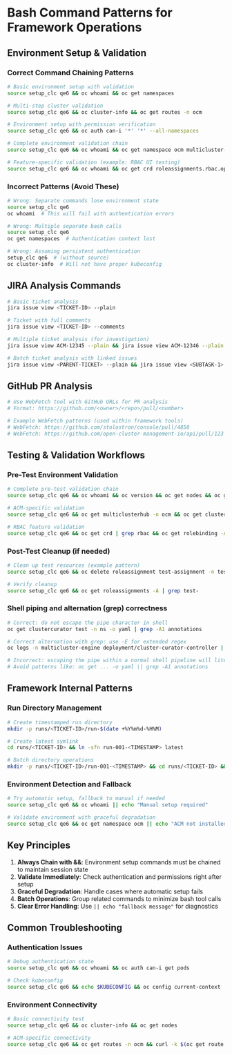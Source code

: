 # Bash Command Patterns for Framework Operations

## Environment Setup & Validation

### Correct Command Chaining Patterns

```bash
# Basic environment setup with validation
source setup_clc qe6 && oc whoami && oc get namespaces

# Multi-step cluster validation
source setup_clc qe6 && oc cluster-info && oc get routes -n ocm

# Environment setup with permission verification
source setup_clc qe6 && oc auth can-i '*' '*' --all-namespaces

# Complete environment validation chain
source setup_clc qe6 && oc whoami && oc get namespace ocm multicluster-engine && oc get routes -n ocm

# Feature-specific validation (example: RBAC UI testing)
source setup_clc qe6 && oc whoami && oc get crd roleassignments.rbac.open-cluster-management.io
```

### Incorrect Patterns (Avoid These)

```bash
# Wrong: Separate commands lose environment state
source setup_clc qe6
oc whoami  # This will fail with authentication errors

# Wrong: Multiple separate bash calls
source setup_clc qe6
oc get namespaces  # Authentication context lost

# Wrong: Assuming persistent authentication
setup_clc qe6  # (without source)
oc cluster-info  # Will not have proper kubeconfig
```

## JIRA Analysis Commands

```bash
# Basic ticket analysis
jira issue view <TICKET-ID> --plain

# Ticket with full comments
jira issue view <TICKET-ID> --comments

# Multiple ticket analysis (for investigation)
jira issue view ACM-12345 --plain && jira issue view ACM-12346 --plain

# Batch ticket analysis with linked issues
jira issue view <PARENT-TICKET> --plain && jira issue view <SUBTASK-1> --plain && jira issue view <SUBTASK-2> --plain
```

## GitHub PR Analysis

```bash
# Use WebFetch tool with GitHub URLs for PR analysis
# Format: https://github.com/<owner>/<repo>/pull/<number>

# Example WebFetch patterns (used within framework tools)
# WebFetch: https://github.com/stolostron/console/pull/4858
# WebFetch: https://github.com/open-cluster-management-io/api/pull/123
```

## Testing & Validation Workflows

### Pre-Test Environment Validation

```bash
# Complete pre-test validation chain
source setup_clc qe6 && oc whoami && oc version && oc get nodes && oc get namespace ocm multicluster-engine

# ACM-specific validation
source setup_clc qe6 && oc get multiclusterhub -n ocm && oc get clustermanager -n multicluster-engine

# RBAC feature validation
source setup_clc qe6 && oc get crd | grep rbac && oc get rolebinding -A | head -5
```

### Post-Test Cleanup (if needed)

```bash
# Clean up test resources (example pattern)
source setup_clc qe6 && oc delete roleassignment test-assignment -n test-namespace

# Verify cleanup
source setup_clc qe6 && oc get roleassignments -A | grep test-
```

### Shell piping and alternation (grep) correctness

```bash
# Correct: do not escape the pipe character in shell
oc get clustercurator test -n ns -o yaml | grep -A1 annotations

# Correct alternation with grep: use -E for extended regex
oc logs -n multicluster-engine deployment/cluster-curator-controller | grep -E -i "digest|conditional"

# Incorrect: escaping the pipe within a normal shell pipeline will literally print '|'
# Avoid patterns like: oc get ... -o yaml \| grep -A1 annotations
```

## Framework Internal Patterns

### Run Directory Management

```bash
# Create timestamped run directory
mkdir -p runs/<TICKET-ID>/run-$(date +%Y%m%d-%H%M)

# Create latest symlink
cd runs/<TICKET-ID> && ln -sfn run-001-<TIMESTAMP> latest

# Batch directory operations
mkdir -p runs/<TICKET-ID>/run-001-<TIMESTAMP> && cd runs/<TICKET-ID> && ln -sfn run-001-<TIMESTAMP> latest
```

### Environment Detection and Fallback

```bash
# Try automatic setup, fallback to manual if needed
source setup_clc qe6 && oc whoami || echo "Manual setup required"

# Validate environment with graceful degradation
source setup_clc qe6 && oc get namespace ocm || echo "ACM not installed or accessible"
```

## Key Principles

1. **Always Chain with &&**: Environment setup commands must be chained to maintain session state
2. **Validate Immediately**: Check authentication and permissions right after setup
3. **Graceful Degradation**: Handle cases where automatic setup fails
4. **Batch Operations**: Group related commands to minimize bash tool calls
5. **Clear Error Handling**: Use `|| echo "fallback message"` for diagnostics

## Common Troubleshooting

### Authentication Issues
```bash
# Debug authentication state
source setup_clc qe6 && oc whoami && oc auth can-i get pods

# Check kubeconfig
source setup_clc qe6 && echo $KUBECONFIG && oc config current-context
```

### Environment Connectivity
```bash
# Basic connectivity test
source setup_clc qe6 && oc cluster-info && oc get nodes

# ACM-specific connectivity
source setup_clc qe6 && oc get routes -n ocm && curl -k $(oc get route -n ocm -o jsonpath='{.items[0].spec.host}')
```